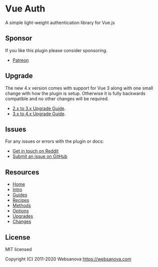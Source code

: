 # Vue Auth

A simple light-weight authentication library for Vue.js


## Sponsor

If you like this plugin please consider sponsoring.

* [Patreon](https://patreon.com/websanova)


## Upgrade

The new 4.x version comes with support for Vue 3 along with one small change with how the plugin is setup. Otherwise it is fully backwards compatible and no other changes will be required.

* [2.x to 3.x Upgrade Guide](https://websanova.com/docs/vue-auth/upgrades/2x-3x).
* [3.x to 4.x Upgrade Guide](https://websanova.com/docs/vue-auth/upgrades/3x-4x).


## Issues

For any issues or errors with the plugin or docs:

* [Get in touch on Reddit](https://reddit.com/r/websanova)
* [Submit an issue on GitHub](https://github.com/websanova/vue-auth/issues)


## Resources

* [Home](https://websanova.com/docs/vue-auth)
* [Intro](https://websanova.com/docs/vue-auth/intro)
* [Guides](https://websanova.com/docs/vue-auth/guides)
* [Recipes](https://websanova.com/docs/vue-auth/recipes)
* [Methods](https://websanova.com/docs/vue-auth/methods)
* [Options](https://websanova.com/docs/vue-auth/options)
* [Upgrades](https://websanova.com/docs/vue-auth/upgrades)
* [Changes](https://websanova.com/docs/vue-auth/changes)


## License

MIT licensed

Copyright (C) 2011-2020 Websanova https://websanova.com
